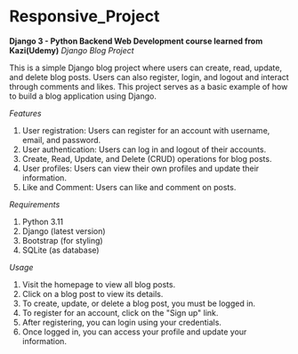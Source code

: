 # Responsive_Project
**Django 3 - Python Backend Web Development course learned from Kazi(Udemy)**
*Django Blog Project*

This is a simple Django blog project where users can create, read, update, and delete blog posts. Users can also register, login, and logout and interact through comments and likes. This project serves as a basic example of how to build a blog application using Django.

*Features*
1.	User registration: Users can register for an account with username, email, and password.
2.	User authentication: Users can log in and logout of their accounts.
3.	Create, Read, Update, and Delete (CRUD) operations for blog posts.
4.	User profiles: Users can view their own profiles and update their information.
5.	Like and Comment: Users can like and comment on posts.


*Requirements*
1.	Python 3.11
2.	Django (latest version)
3.	Bootstrap (for styling)
4.	SQLite (as database)



*Usage*
1.	Visit the homepage to view all blog posts.
2.	Click on a blog post to view its details.
3.	To create, update, or delete a blog post, you must be logged in.
4.	To register for an account, click on the "Sign up" link.
5.	After registering, you can login using your credentials.
6.	Once logged in, you can access your profile and update your information.
